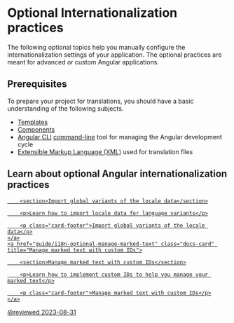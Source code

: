# Optional Internationalization practices

The following optional topics help you manually configure the internationalization settings of your application.
The optional practices are meant for advanced or custom Angular applications.

## Prerequisites

To prepare your project for translations, you should have a basic understanding of the following subjects.

* [Templates][AioGuideGlossaryTemplate]
* [Components][AioGuideGlossaryComponent]
* [Angular CLI][AioCliMain] [command-line][AioGuideGlossaryCommandLineInterfaceCli] tool for managing the Angular development cycle
* [Extensible Markup Language (XML)][W3Xml] used for translation files

## Learn about optional Angular internationalization practices

<div class="card-container">
    <a href="guide/i18n-optional-import-global-variants" class="docs-card" title="Import global variants of the locale data">

        <section>Import global variants of the locale data</section>

        <p>Learn how to import locale data for language variants</p>

        <p class="card-footer">Import global variants of the locale data</p>
    </a>
    <a href="guide/i18n-optional-manage-marked-text" class="docs-card" title="Manage marked text with custom IDs">

        <section>Manage marked text with custom IDs</section>

        <p>Learn how to implement custom IDs to help you manage your marked text</p>

        <p class="card-footer">Manage marked text with custom IDs</p>
    </a>

</div>

<!-- links -->

[AioCliMain]: cli "CLI Overview and Command Reference | Angular"

[AioGuideGlossaryCommandLineInterfaceCli]: guide/glossary#command-line-interface-cli "command-line interface (CLI) - Glossary | Angular"

[AioGuideGlossaryComponent]: guide/glossary#component "component - Glossary | Angular"

[AioGuideGlossaryTemplate]: guide/glossary#template "template - Glossary | Angular"

[AioGuideI18nOptionalManageMarkedText]: guide/i18n-optional-manage-marked-text "Manage marked text with custom IDs | Angular"

[AioGuideI18nOptionalImportGlobalVariants]: guide/i18n-optional-import-global-variants "Import global variants of the locale data | Angular"

[AioGuideI18nOptionalManualRuntimeLocale]: guide/i18n-optional-runtime-source-locale "Set the runtime locale manually | Angular"

<!-- external links -->

[W3Xml]: https://www.w3.org/XML "Extensible Markup Language (XML) | W3C"

<!-- end links -->

@reviewed 2023-08-31
